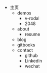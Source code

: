 - 主页
    + demos
        - v-rodal
        - 2048
    + about
        - resume
    + blog
    + gitbooks
    + contact
        - github
        - LinkedIn
        - wechat